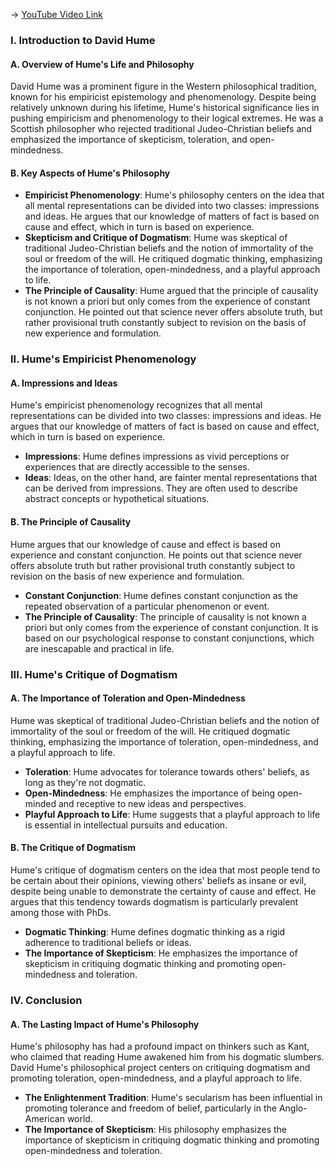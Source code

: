 -> [YouTube Video Link](https://www.youtube.com/watch?v=_npDteTUFo0&list=PL30RAv-0lkxGh5iMfRmZV8wEVeN50K06X&index=19&pp=iAQB)

### I. Introduction to David Hume
#### A. Overview of Hume's Life and Philosophy

David Hume was a prominent figure in the Western philosophical tradition, known for his empiricist epistemology and phenomenology. Despite being relatively unknown during his lifetime, Hume's historical significance lies in pushing empiricism and phenomenology to their logical extremes. He was a Scottish philosopher who rejected traditional Judeo-Christian beliefs and emphasized the importance of skepticism, toleration, and open-mindedness.

#### B. Key Aspects of Hume's Philosophy

- **Empiricist Phenomenology**: Hume's philosophy centers on the idea that all mental representations can be divided into two classes: impressions and ideas. He argues that our knowledge of matters of fact is based on cause and effect, which in turn is based on experience.
- **Skepticism and Critique of Dogmatism**: Hume was skeptical of traditional Judeo-Christian beliefs and the notion of immortality of the soul or freedom of the will. He critiqued dogmatic thinking, emphasizing the importance of toleration, open-mindedness, and a playful approach to life.
- **The Principle of Causality**: Hume argued that the principle of causality is not known a priori but only comes from the experience of constant conjunction. He pointed out that science never offers absolute truth, but rather provisional truth constantly subject to revision on the basis of new experience and formulation.

### II. Hume's Empiricist Phenomenology
#### A. Impressions and Ideas

Hume's empiricist phenomenology recognizes that all mental representations can be divided into two classes: impressions and ideas. He argues that our knowledge of matters of fact is based on cause and effect, which in turn is based on experience.

- **Impressions**: Hume defines impressions as vivid perceptions or experiences that are directly accessible to the senses.
- **Ideas**: Ideas, on the other hand, are fainter mental representations that can be derived from impressions. They are often used to describe abstract concepts or hypothetical situations.

#### B. The Principle of Causality

Hume argues that our knowledge of cause and effect is based on experience and constant conjunction. He points out that science never offers absolute truth but rather provisional truth constantly subject to revision on the basis of new experience and formulation.

- **Constant Conjunction**: Hume defines constant conjunction as the repeated observation of a particular phenomenon or event.
- **The Principle of Causality**: The principle of causality is not known a priori but only comes from the experience of constant conjunction. It is based on our psychological response to constant conjunctions, which are inescapable and practical in life.

### III. Hume's Critique of Dogmatism
#### A. The Importance of Toleration and Open-Mindedness

Hume was skeptical of traditional Judeo-Christian beliefs and the notion of immortality of the soul or freedom of the will. He critiqued dogmatic thinking, emphasizing the importance of toleration, open-mindedness, and a playful approach to life.

- **Toleration**: Hume advocates for tolerance towards others' beliefs, as long as they're not dogmatic.
- **Open-Mindedness**: He emphasizes the importance of being open-minded and receptive to new ideas and perspectives.
- **Playful Approach to Life**: Hume suggests that a playful approach to life is essential in intellectual pursuits and education.

#### B. The Critique of Dogmatism

Hume's critique of dogmatism centers on the idea that most people tend to be certain about their opinions, viewing others' beliefs as insane or evil, despite being unable to demonstrate the certainty of cause and effect. He argues that this tendency towards dogmatism is particularly prevalent among those with PhDs.

- **Dogmatic Thinking**: Hume defines dogmatic thinking as a rigid adherence to traditional beliefs or ideas.
- **The Importance of Skepticism**: He emphasizes the importance of skepticism in critiquing dogmatic thinking and promoting open-mindedness and toleration.

### IV. Conclusion
#### A. The Lasting Impact of Hume's Philosophy

Hume's philosophy has had a profound impact on thinkers such as Kant, who claimed that reading Hume awakened him from his dogmatic slumbers. David Hume's philosophical project centers on critiquing dogmatism and promoting toleration, open-mindedness, and a playful approach to life.

- **The Enlightenment Tradition**: Hume's secularism has been influential in promoting tolerance and freedom of belief, particularly in the Anglo-American world.
- **The Importance of Skepticism**: His philosophy emphasizes the importance of skepticism in critiquing dogmatic thinking and promoting open-mindedness and toleration.